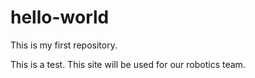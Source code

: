 # hello-world
This is my first repository. 

This is a test. This site will be used for our robotics team.


